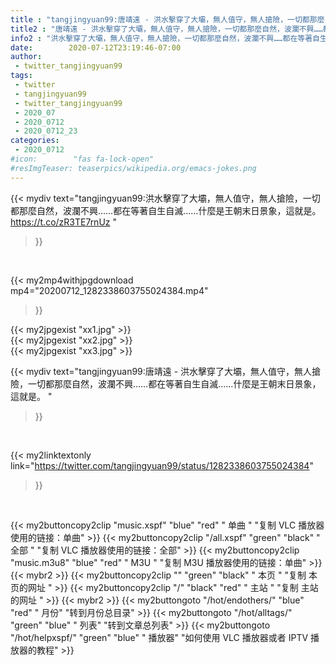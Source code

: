 ```yaml
---
title : "tangjingyuan99:唐靖遠 - 洪水擊穿了大壩，無人值守，無人搶險，一切都那麼自然，波瀾不興……都在等著自生自滅……什麼是王朝末日景象，這就是。 "
title2 : "唐靖遠 - 洪水擊穿了大壩，無人值守，無人搶險，一切都那麼自然，波瀾不興……都在等著自生自滅……什麼是王朝末日景象，這就是。 "
info2 : "洪水擊穿了大壩，無人值守，無人搶險，一切都那麼自然，波瀾不興……都在等著自生自滅……什麼是王朝末日景象，這就是。 https://t.co/zR3TE7rnUz "
date:        2020-07-12T23:19:46-07:00
author:
 - twitter_tangjingyuan99
tags:
 - twitter
 - tangjingyuan99
 - twitter_tangjingyuan99
 - 2020_07
 - 2020_0712
 - 2020_0712_23
categories:
 - 2020_0712
#icon:        "fas fa-lock-open"
#resImgTeaser: teaserpics/wikipedia.org/emacs-jokes.png
---
```


{{< mydiv text="tangjingyuan99:洪水擊穿了大壩，無人值守，無人搶險，一切都那麼自然，波瀾不興……都在等著自生自滅……什麼是王朝末日景象，這就是。 https://t.co/zR3TE7rnUz "
>}}
<br>


{{< my2mp4withjpgdownload mp4="20200712_1282338603755024384.mp4"
>}}

{{< my2jpgexist "xx1.jpg" >}}<br>
{{< my2jpgexist "xx2.jpg" >}}<br>
{{< my2jpgexist "xx3.jpg" >}}<br>



{{< mydiv text="tangjingyuan99:唐靖遠 - 洪水擊穿了大壩，無人值守，無人搶險，一切都那麼自然，波瀾不興……都在等著自生自滅……什麼是王朝末日景象，這就是。 "
>}}
<br>

{{< my2linktextonly link="https://twitter.com/tangjingyuan99/status/1282338603755024384"
>}}


<br>

{{< my2buttoncopy2clip "music.xspf"        "blue"   "red"    " 单曲 "  "复制 VLC 播放器使用的链接：单曲" >}} {{< my2buttoncopy2clip "/all.xspf"         "green"  "black"  " 全部 "  "复制 VLC 播放器使用的链接：全部" >}} {{< my2buttoncopy2clip "music.m3u8"        "blue"   "red"    " M3U  "    "复制 M3U 播放器使用的链接：单曲" >}} {{< mybr2 >}} {{< my2buttoncopy2clip ""                  "green"  "black"  " 本页 "    "复制 本页的网址 " >}} {{< my2buttoncopy2clip "/"                 "black"  "red"    " 主站 "    "复制 主站的网址 " >}} {{< mybr2 >}} {{< my2buttongoto      "/hot/endothers/"   "blue"   "red"    " 月份"   "转到月份总目录" >}} {{< my2buttongoto      "/hot/alltags/"     "green"  "blue"   " 列表"   "转到文章总列表" >}} {{< my2buttongoto      "/hot/helpxspf/"    "green"  "blue"   " 播放器" "如何使用 VLC 播放器或者 IPTV 播放器的教程" >}} 
